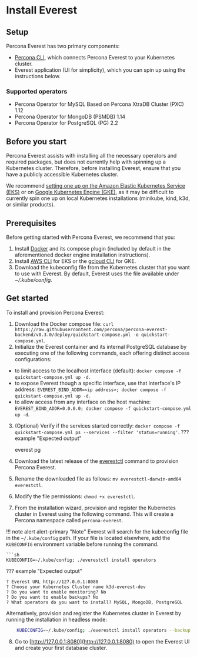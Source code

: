 # Install Everest

## Setup

Percona Everest has two primary components:

- [Percona CLI](https://github.com/percona/percona-everest-cli), which connects Percona Everest to your Kubernetes cluster.
- Everest application (UI for simplicity), which you can spin up using the instructions below.

### Supported operators

- Percona Operator for MySQL Based on Percona XtraDB Cluster (PXC) 1.12
- Percona Operator for MongoDB (PSMDB) 1.14
- Percona Operator for PostgreSQL (PG) 2.2

## Before you start

Percona Everest assists with installing all the necessary operators and required packages, but does not currently help with spinning up a Kubernetes cluster.
Therefore, before installing Everest, ensure that you have a publicly accessible Kubernetes cluster.

We recommend [setting one up on the Amazon Elastic Kubernetes Service (EKS)](../install/eks.md) or on [Google Kubernetes Engine (GKE)](../install/GKE-k8s-cluster), as it may be difficult to currently spin one up on local Kubernetes installations (minikube, kind, k3d, or similar products).

## Prerequisites

Before getting started with Percona Everest, we recommend that you:

1. Install [Docker](https://docs.docker.com/engine/install/) and its compose plugin (included by default in the aforementioned docker engine installation instructions).
2. Install [AWS CLI](https://docs.aws.amazon.com/cli/latest/userguide/getting-started-install.html) for EKS or the [gcloud CLI](https://cloud.google.com/sdk/docs/install) for GKE.
3. Download the kubeconfig file from the Kubernetes cluster that you want to use with Everest. By default, Everest uses the file available under *~/.kube/config.*

## Get started

To install and provision Percona Everest:

1. Download the Docker compose file: `curl https://raw.githubusercontent.com/percona/percona-everest-backend/v0.3.0/deploy/quickstart-compose.yml -o quickstart-compose.yml`.
2. Initialize the Everest container and its internal PostgreSQL database by executing one of the following commands, each offering distinct access configurations:
- to limit access to the localhost interface (default): `docker compose -f quickstart-compose.yml up -d`.
- to expose Everest though a specific interface, use that interface's IP address: `EVEREST_BIND_ADDR=<ip address>; docker compose -f quickstart-compose.yml up -d`.
- to allow access from any interface on the host machine: `EVEREST_BIND_ADDR=0.0.0.0; docker compose -f quickstart-compose.yml up -d`.
3. (Optional) Verify if the services started correctly: `docker compose -f quickstart-compose.yml ps --services --filter 'status=running'`. 
 ??? example "Expected output"

     everest
   pg
4. Download the latest release of the [everestctl](https://github.com/percona/percona-everest-cli/releases) command to provision Percona Everest.
5. Rename the downloaded file as follows: `mv everestctl-darwin-amd64 everestctl`.
6. Modify the file permissions: `chmod +x everestctl`.
7. From the installation wizard, provision and register the Kubernetes cluster in Everest using the following command. This will create a Percona namespace called `percona-everest`.
   
!!! note alert alert-primary "Note"
    Everest will search for the kubeconfig file in the `~/.kube/config` path. If your file is located elsewhere, add the `KUBECONFIG` environment variable before running the command.

    ```sh 
    KUBECONFIG=~/.kube/config; ./everestctl install operators

 ??? example "Expected output"

    ? Everest URL http://127.0.0.1:8080
    ? Choose your Kubernetes Cluster name k3d-everest-dev
    ? Do you want to enable monitoring? No
    ? Do you want to enable backups? No
    ? What operators do you want to install? MySQL, MongoDB, PostgreSQL

Alternatively, provision and register the Kubernetes cluster in Everest by running the installation in headless mode:
```sh
    KUBECONFIG=~/.kube/config; ./everestctl install operators --backup.enable=false --everest.endpoint=http://127.0.0.1:8080 --monitoring.enable=false --operator.mongodb=true --operator.postgresql=true --operator.xtradb-cluster=true --skip-wizard
```
8. Go to [http://127.0.0.1:8080](http://127.0.0.1:8080) to open the Everest UI and create your first database cluster. 